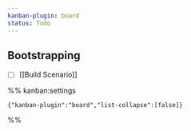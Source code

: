 ```yaml
---
kanban-plugin: board
status: Todo
---
```


## Bootstrapping

- [ ] [[Build Scenario]]




%% kanban:settings
```
{"kanban-plugin":"board","list-collapse":[false]}
```
%%